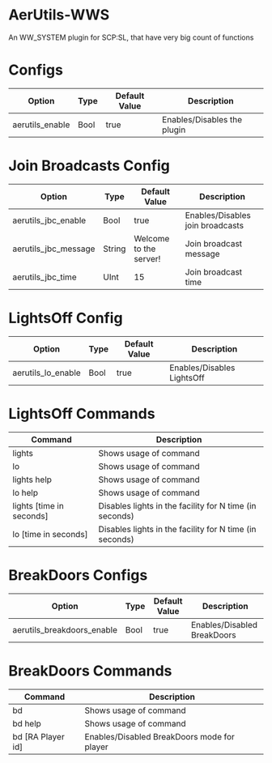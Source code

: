 # AerUtils-WWS
An WW_SYSTEM plugin for SCP:SL, that have very big count of functions

# Configs
| Option | Type | Default Value | Description |
| --- | --- | --- | --- |
| aerutils_enable | Bool | true | Enables/Disables the plugin |

# Join Broadcasts Config
| Option | Type | Default Value | Description |
| --- | --- | --- | --- |
| aerutils_jbc_enable | Bool | true | Enables/Disables join broadcasts |
| aerutils_jbc_message | String | Welcome to the server! | Join broadcast message |
| aerutils_jbc_time | UInt | 15 | Join broadcast time |

# LightsOff Config
| Option | Type | Default Value | Description |
| --- | --- | --- | --- |
| aerutils_lo_enable| Bool | true | Enables/Disables LightsOff |

# LightsOff Commands
| Command | Description |
| --- | --- |
| lights | Shows usage of command |
| lo | Shows usage of command |
| lights help | Shows usage of command |
| lo help | Shows usage of command |
| lights [time in seconds] | Disables lights in the facility for N time (in seconds) |
| lo [time in seconds] | Disables lights in the facility for N time (in seconds) |

# BreakDoors Configs
| Option | Type | Default Value | Description |
| --- | --- | --- | --- |
| aerutils_breakdoors_enable | Bool | true | Enables/Disabled BreakDoors |

# BreakDoors Commands
| Command | Description |
| --- | --- |
| bd | Shows usage of command |
| bd help | Shows usage of command |
| bd [RA Player id] | Enables/Disabled BreakDoors mode for player |

